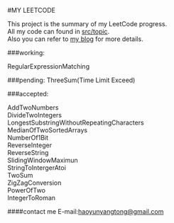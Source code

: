 
#MY LEETCODE 

This project is the summary of my LeetCode progress.<br>
All my code can found in [src/topic](https://github.com/seek4/MyLeetCode/tree/master/src/topic).<br>
Also you can refer to [my blog](http://blog.csdn.net/hi_ugly) for more details.


###working:

RegularExpressionMatching

###pending:
ThreeSum(Time Limit Exceed)

###accepted:

AddTwoNumbers<br>
DivideTwoIntegers<br>
LongestSubstringWithoutRepeatingCharacters<br>
MedianOfTwoSortedArrays<br>
NumberOf1Bit<br>
ReverseInteger<br>
ReverseString<br>
SlidingWindowMaximun<br>
StringToIntergerAtoi<br>
TwoSum<br>
ZigZagConversion<br>
PowerOfTwo<br>
IntegerToRoman<br>

####contact me
E-mail:haoyunyangtong@gmail.com


